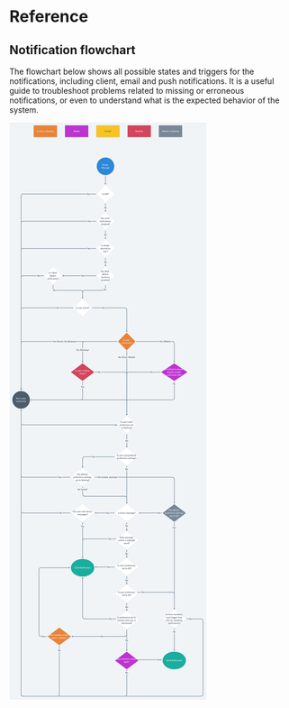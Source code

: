 # Reference

## Notification flowchart

The flowchart below shows all possible states and triggers for the notifications, including client, email and push notifications. It is a useful guide to troubleshoot problems related to missing or erroneous notifications, or even to understand what is the expected behavior of the system.

![](../../.gitbook/assets/notification_flowchart%20%281%29.png)

